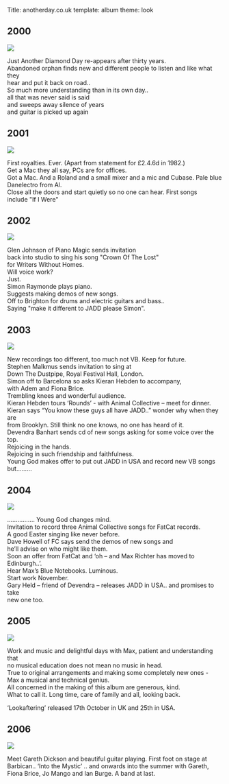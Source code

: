 Title: anotherday.co.uk
template: album
theme: look

## 2000

![](/static/images/look/corn%20brooch.jpg)

Just Another Diamond Day re-appears after thirty years.  
Abandoned orphan finds new and different people to listen and like what they  
hear and put it back on road..  
So much more understanding than in its own day..  
all that was never said is said  
and sweeps away silence of years  
and guitar is picked up again


## 2001

![](/static/images/look/guitars-and-macs.jpg)

First royalties. Ever. (Apart from statement for &pound;2.4.6d in 1982.)  
Get a Mac they all say, PCs are for offices.  
Got a Mac. And a Roland and a small mixer and a mic and Cubase. Pale blue  
Danelectro from Al.  
Close all the doors and start quietly so no one can hear. First songs  
include &quot;If I Were&quot;


## 2002

![](/static/images/look/roots.jpg)

Glen Johnson of Piano Magic sends invitation  
back into studio to sing his song &quot;Crown Of The Lost&quot;  
for Writers Without Homes.  
Will voice work?   
Just.   
Simon Raymonde plays piano.  
Suggests making demos of new songs.  
Off to Brighton for drums and electric guitars and bass..  
Saying &quot;make it different to JADD please Simon&quot;.  


## 2003

![](/static/images/look/carhead.jpg)

New recordings too different, too much not VB. Keep for future.  
Stephen Malkmus sends invitation to sing at  
Down The Dustpipe, Royal Festival Hall, London.  
Simon off to Barcelona so asks Kieran Hebden to accompany,  
with Adem and Fiona Brice.  
Trembling knees and wonderful audience.  
Kieran Hebden tours &lsquo;Rounds&rsquo; - with Animal Collective &ndash; meet for dinner.  
Kieran says &ldquo;You know these guys all have JADD..&rdquo; wonder why when they are  
from Brooklyn. Still think no one knows, no one has heard of it.  
Devendra Banhart sends cd of new songs asking for some voice over the top.  
Rejoicing in the hands.  
Rejoicing in such friendship and faithfulness.  
Young God makes offer to put out JADD in USA and record new VB songs but&hellip;&hellip;&hellip;


## 2004

![](/static/images/look/GLASSES.jpg)

&hellip;&hellip;&hellip;&hellip;&hellip;. Young God changes mind.  
Invitation to record three Animal Collective songs for FatCat records.  
A good Easter singing like never before.  
Dave Howell of FC says send the demos of new songs and  
he&rsquo;ll advise on who might like them.  
Soon an offer from FatCat and &lsquo;oh &ndash; and Max Richter has moved to  
Edinburgh..&rsquo;.   
Hear Max&rsquo;s Blue Notebooks. Luminous.  
Start work November.  
Gary Held &ndash; friend of Devendra &ndash; releases JADD in USA.. and promises to take  
new one too.  


## 2005

![](/static/images/look/devendra_otto_andy_kevin.jpg)

Work and music and delightful days with Max, patient and understanding that  
no musical education does not mean no music in head.  
True to original arrangements and making some completely new ones -  
Max a musical and technical genius.  
All concerned in the making of this album are generous, kind.  
What to call it. Long time, care of family and all, looking back.  

&lsquo;Lookaftering&rsquo; released 17th October in UK and 25th in USA.  


## 2006

![](/static/images/look/mystic_truck.jpg)

Meet Gareth Dickson and beautiful guitar playing. First foot on stage at  
Barbican.. &lsquo;Into the Mystic&rsquo; .. and onwards into the summer with Gareth,  
Fiona Brice, Jo Mango and Ian Burge. A band at last.  
